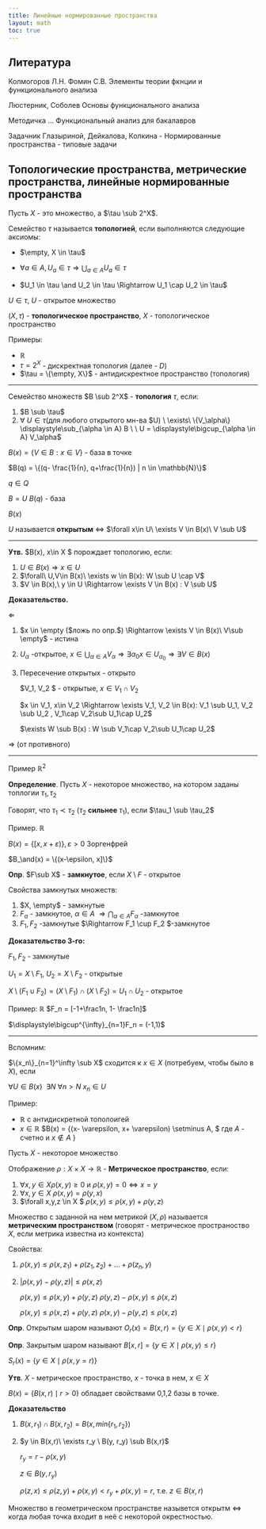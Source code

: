 ```yaml
---
title: Линейные нормированные пространства
layout: math
toc: true
---
```


## Литература 

Колмогоров Л.Н. Фомин С.В. Элементы теории фкнции и функционального анализа

Люстерник, Соболев Основы функционального анализа

Методичка  ... Функциональный анализ для бакалавров

Задачник Глазыриной, Дейкалова, Колкина - Нормированные пространства - типовые задачи



## Топологические пространства, метрические пространства, линейные нормированные пространства

Пусть $X$ - это множество, а $\tau \sub 2^X$.

Семейство $\tau$ называется **топологией**, если выполняются следующие аксиомы:

* $\empty, X \in \tau$

* $\forall a \in A, U_a \in \tau \Rightarrow \displaystyle\bigcup_{a \in A}U_a \in \tau$

* $U_1 \in \tau \and U_2 \in \tau \Rightarrow U_1 \cap U_2 \in \tau$

$U \in \tau$, $U$ - открытое множество

$(X, \tau)$ - **топологическое пространство**, $X$ - топологическое пространство

Примеры:

- $\mathbb{R}$
- $\tau = 2^X$ - дискректная топология (далее - $D$)
- $\tau = \{\empty, X\}$ - антидискректное пространство (топология)

---

Семейство множеств $B \sub 2^X$ - **топология** $\tau$, если:

1. $B \sub \tau$
2. $\forall\ U \in \tau ($для любого открытого мн-ва $U) \  \exists\ \{V_\alpha\} \displaystyle\sub_{\alpha \in A} B \ \ U = \displaystyle\bigcup_{\alpha \in A} V_\alpha$

$B(x) = \{V\in B: x \in V\}$ - база в точке

$B(q) = \{(q- \frac{1}{n}, q+\frac{1}{n}) | n \in \mathbb{N}\}$

$q \in Q$

$B = U\ B(q)$ - база

$B(x)$

$U$ называется **открытым** $\Leftrightarrow$  $\forall x\in U\ \exists V \in B(x)\ V \sub U$

---

**Утв.**  $B(x), x\in X $ порождает топологию, если:

1. $U \in B(x) \Rightarrow x \in U$
2. $\forall\ U,V\in B(x)\ \exists w \in B(x): W \sub U \cap V$
3. $V \in B(x),\ y \in U \Rightarrow \exists V \in B(x) : V \sub U$

**Доказательство.**

$\Leftarrow$

1. $x \in \empty ($ложь по опр.$) \Rightarrow \exists V \in B(x)\ V\sub \empty$ - истина

2. $U_\alpha$  -открытое, $x \in \displaystyle\bigcup_{\alpha \in A} V_\alpha \Rightarrow \exists \alpha_0 x \in U_{\alpha_0} \Rightarrow \exists V \in B(x)$

3. Пересечение открытых - открыто 

   $V_1, V_2 $ - открытые, $x \in V_1 \cap V_2$

   $x \in V_1, x\in V_2 \Rightarrow \exists V_1, V_2 \in B(x): V_1 \sub U_1,  V_2 \sub U_2 ,  V_1\cap V_2\sub U_1\cap U_2$

   $\exists W \sub B(x) : W \sub V_1\cap V_2\sub U_1\cap U_2$

$\Rightarrow$ (от противного)

---

Пример $\mathbb{R}^2$

**Определение**. Пусть $X$ - некоторое множество, на котором заданы топлогии $\tau_1, \tau_2$

Говорят, что $\tau_1 \prec \tau_2$ ($\tau_2$ **сильнее** $\tau_1$), если $\tau_1 \sub \tau_2$ 

Пример. $\mathbb{R}$

$B(x) = \{[x, x+\varepsilon)\}, \varepsilon > 0$  Зоргенфрей

$B_\and(x) = \{(x-\epsilon, x]\}$ 

**Опр**. $F\sub X$ - **замкнутое**, если $X\setminus F$ - открытое

Свойства замкнутых множеств:

1. $X, \empty$ - замкнутые
2. $F_\alpha$ - замкнутое, $\alpha \in A$  $\Rightarrow \displaystyle\bigcap_{\alpha \in A} F_\alpha$ -замкнутое
3. $F_1, F_2$ -замкнутые $\Rightarrow F_1 \cup F_2 $-замкнутое

**Доказательство 3-го:**

$F_1, F_2$ - замкнутые

$U_1 = X\setminus F_1$, $U_2 = X\setminus F_2$ - открытые

$X\setminus (F_1 \cup F_2) = (X\setminus F_1) \cap (X \setminus F_2) = U_1 \cap U_2$  - открытое

Пример:  $\mathbb{R}$          $F_n = [-1+\frac1n, 1- \frac1n]$

$\displaystyle\bigcup^{\infty}_{n=1}F_n = (-1,1)$

---

Вспомним:

$\{x_n\}_{n=1}^\infty \sub X$ сходится к $x \in X$ (потребуем, чтобы было в $X$), если

$\forall U \in B(x)\ \ \exists N\ \forall n > N\  x_n \in U$

Пример:  

- $\mathbb{R}$ с антидискретной тополоигей
- $x\in \mathbb{R}$        $B(x) = \{(x- \varepsilon, x+ \varepsilon) \setminus A, $ где $A$ - счетно и $x \notin A$ $\}$

Пусть $X$ - некоторое множество

Отображение $\rho : X \times X \rightarrow \mathbb{R}$ - **Метрическое пространство**, если:

1. $\forall x,y \in X \rho(x,y) \geq 0$ и $\rho(x,y) = 0 \Leftrightarrow x=y$
2. $\forall x,y \in X\ \rho(x,y) = \rho(y,x)$
3. $\forall x,y,z \in X $     $\rho(x,y) \leq \rho(x,y) + \rho(y,z)$

Множество с заданной на нем метрикой $(X, \rho)$ называется **метрическим пространством** (говорят - метрическое пространоство $X$, если метрика известна из контекста)

Свойства:

1. $\rho(x,y) \leq \rho(x,z_1)+\rho(z_1,z_2)+ \dots + \rho(z_n, y)$

2. $| \rho(x,y) - \rho(y,z) | \leq \rho(x,z)$

   $\rho(x,y) \leq \rho(x,y) + \rho(y,z)$             $\rho(y,z) - \rho(x,y) \leq \rho(x,z)$

   $\rho(x,y) \leq \rho(x,z) + \rho(y,z)$             $\rho(x,y) - \rho(y,z) \leq \rho(x,z)$

**Опр**. Открытым шаром называют $O_r(x) = B(x,r) = \{y\in X \mid \rho(x,y) < r\}$

**Опр**. Закрытым шаром называют $B[x,r] = \{y\in X \mid \rho(x,y) \leq r\}$

$S_r(x) =\{y \in X \mid \rho(x,y = r)\}$

**Утв**. $X$ - метрическое пространство, $x$ - точка в нем,  $x\in X$

$B(x) = \{ B(x,r)\mid r > 0\}$ обладает свойствами 0,1,2 базы в точке. 

**Доказательство** 

1. $B(x, r_1) \cap B(x, r_2) = B(x, min\{r_1, r_2\})$

2. $y \in B(x,r)\ \exists r_y \ B(y, r_y) \sub B(x,r)$

   $r_y = r - \rho(x,y)$

   $z \in B(y, r_y)$

   $\rho(z,x) \leq \rho(z,y) + \rho(x,y) < r_y + \rho(x,y) = r​$, т.е. $z \in B(x, r)​$

Множество в геометрическом пространстве назывется открытм $\Leftrightarrow$ когда любая точка входит в неё с некоторой окрестностью.